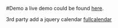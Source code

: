 #Demo
a live demo could be found [here](http://tlaborange.sinaapp.com).

3rd party
add a jquery calendar [fullcalendar](https://github.com/arshaw/fullcalendar)
